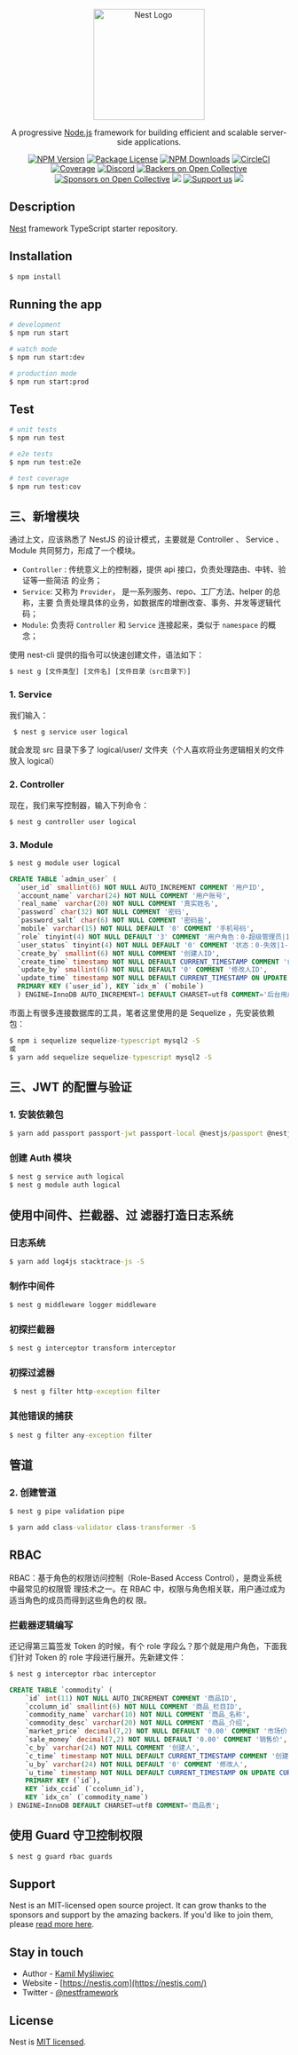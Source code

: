 <p align="center">
  <a href="http://nestjs.com/" target="blank"><img src="https://nestjs.com/img/logo-small.svg" width="200" alt="Nest Logo" /></a>
</p>

[circleci-image]: https://img.shields.io/circleci/build/github/nestjs/nest/master?token=abc123def456
[circleci-url]: https://circleci.com/gh/nestjs/nest

  <p align="center">A progressive <a href="http://nodejs.org" target="_blank">Node.js</a> framework for building efficient and scalable server-side applications.</p>
    <p align="center">
<a href="https://www.npmjs.com/~nestjscore" target="_blank"><img src="https://img.shields.io/npm/v/@nestjs/core.svg" alt="NPM Version" /></a>
<a href="https://www.npmjs.com/~nestjscore" target="_blank"><img src="https://img.shields.io/npm/l/@nestjs/core.svg" alt="Package License" /></a>
<a href="https://www.npmjs.com/~nestjscore" target="_blank"><img src="https://img.shields.io/npm/dm/@nestjs/common.svg" alt="NPM Downloads" /></a>
<a href="https://circleci.com/gh/nestjs/nest" target="_blank"><img src="https://img.shields.io/circleci/build/github/nestjs/nest/master" alt="CircleCI" /></a>
<a href="https://coveralls.io/github/nestjs/nest?branch=master" target="_blank"><img src="https://coveralls.io/repos/github/nestjs/nest/badge.svg?branch=master#9" alt="Coverage" /></a>
<a href="https://discord.gg/G7Qnnhy" target="_blank"><img src="https://img.shields.io/badge/discord-online-brightgreen.svg" alt="Discord"/></a>
<a href="https://opencollective.com/nest#backer" target="_blank"><img src="https://opencollective.com/nest/backers/badge.svg" alt="Backers on Open Collective" /></a>
<a href="https://opencollective.com/nest#sponsor" target="_blank"><img src="https://opencollective.com/nest/sponsors/badge.svg" alt="Sponsors on Open Collective" /></a>
  <a href="https://paypal.me/kamilmysliwiec" target="_blank"><img src="https://img.shields.io/badge/Donate-PayPal-ff3f59.svg"/></a>
    <a href="https://opencollective.com/nest#sponsor"  target="_blank"><img src="https://img.shields.io/badge/Support%20us-Open%20Collective-41B883.svg" alt="Support us"></a>
  <a href="https://twitter.com/nestframework" target="_blank"><img src="https://img.shields.io/twitter/follow/nestframework.svg?style=social&label=Follow"></a>
</p>
  <!--[![Backers on Open Collective](https://opencollective.com/nest/backers/badge.svg)](https://opencollective.com/nest#backer)
  [![Sponsors on Open Collective](https://opencollective.com/nest/sponsors/badge.svg)](https://opencollective.com/nest#sponsor)-->

## Description

[Nest](https://github.com/nestjs/nest) framework TypeScript starter repository.

## Installation

```bash
$ npm install
```

## Running the app

```bash
# development
$ npm run start

# watch mode
$ npm run start:dev

# production mode
$ npm run start:prod
```

## Test

```bash
# unit tests
$ npm run test

# e2e tests
$ npm run test:e2e

# test coverage
$ npm run test:cov
```
## 三、新增模块
通过上文，应该熟悉了 NestJS 的设计模式，主要就是 Controller 、 Service 、 Module 共同努力，形成了一个模块。
- `Controller` : 传统意义上的控制器，提供 api 接口，负责处理路由、中转、验证等一些简洁 的业务；
- `Service`: 又称为 `Provider`， 是一系列服务、repo、工厂方法、helper 的总称，主要 负责处理具体的业务，如数据库的增删改查、事务、并发等逻辑代码；
- `Module`: 负责将 `Controller` 和 `Service` 连接起来，类似于 `namespace` 的概念；

使用 nest-cli 提供的指令可以快速创建文件，语法如下：
```cmd
$ nest g [文件类型] [文件名] [文件目录（src目录下）]
```
### 1. Service
我们输入：
```cmd
 $ nest g service user logical
```
就会发现 src 目录下多了 logical/user/ 文件夹（个人喜欢将业务逻辑相关的文件放入 logical）
### 2. Controller
现在，我们来写控制器，输入下列命令：
```cmd
$ nest g controller user logical
```
### 3. Module
```cmd
$ nest g module user logical
```
```sql
CREATE TABLE `admin_user` (
  `user_id` smallint(6) NOT NULL AUTO_INCREMENT COMMENT '用户ID',
  `account_name` varchar(24) NOT NULL COMMENT '用户账号',
  `real_name` varchar(20) NOT NULL COMMENT '真实姓名',
  `password` char(32) NOT NULL COMMENT '密码',
  `password_salt` char(6) NOT NULL COMMENT '密码盐',
  `mobile` varchar(15) NOT NULL DEFAULT '0' COMMENT '手机号码',
  `role` tinyint(4) NOT NULL DEFAULT '3' COMMENT '用户角色：0-超级管理员|1-管理 员|2-开发&测试&运营|3-普通用户（只能查看）',
  `user_status` tinyint(4) NOT NULL DEFAULT '0' COMMENT '状态：0-失效|1-有效|2-删 除',
  `create_by` smallint(6) NOT NULL COMMENT '创建人ID',
  `create_time` timestamp NOT NULL DEFAULT CURRENT_TIMESTAMP COMMENT '创建时间',
  `update_by` smallint(6) NOT NULL DEFAULT '0' COMMENT '修改人ID',
  `update_time` timestamp NOT NULL DEFAULT CURRENT_TIMESTAMP ON UPDATE CURRENT_TIMESTAMP COMMENT '修改时间',
  PRIMARY KEY (`user_id`), KEY `idx_m` (`mobile`)
  ) ENGINE=InnoDB AUTO_INCREMENT=1 DEFAULT CHARSET=utf8 COMMENT='后台用户表';
```
市面上有很多连接数据库的工具，笔者这里使用的是 Sequelize ，先安装依赖包：
```cmd
$ npm i sequelize sequelize-typescript mysql2 -S
或
$ yarn add sequelize sequelize-typescript mysql2 -S
```

## 三、JWT 的配置与验证
### 1. 安装依赖包
```cmd
$ yarn add passport passport-jwt passport-local @nestjs/passport @nestjs/jwt -S
```

### 创建 Auth 模块
```cmd
$ nest g service auth logical
$ nest g module auth logical
```
## 使用中间件、拦截器、过 滤器打造日志系统
### 日志系统

```cmd
$ yarn add log4js stacktrace-js -S
```
### 制作中间件
```cmd
$ nest g middleware logger middleware
```
### 初探拦截器

```cmd
$ nest g interceptor transform interceptor
```
### 初探过滤器

```cmd
 $ nest g filter http-exception filter
```
### 其他错误的捕获
```cmd
$ nest g filter any-exception filter
```
## 管道
### 2. 创建管道
```cmd
$ nest g pipe validation pipe
```
```cmd
$ yarn add class-validator class-transformer -S
```
## RBAC

RBAC：基于角色的权限访问控制（Role-Based Access Control），是商业系统中最常见的权限管 理技术之一。在 RBAC 中，权限与角色相关联，用户通过成为适当角色的成员而得到这些角色的权 限。

### 拦截器逻辑编写
还记得第三篇签发 Token 的时候，有个 role 字段么？那个就是用户角色，下面我们针对 Token 的 role 字段进行展开。先新建文件：
```cmd
$ nest g interceptor rbac interceptor
```

```SQL
CREATE TABLE `commodity` (
	`id` int(11) NOT NULL AUTO_INCREMENT COMMENT '商品ID',
	`ccolumn_id` smallint(6) NOT NULL COMMENT '商品_栏目ID',
	`commodity_name` varchar(10) NOT NULL COMMENT '商品_名称',
	`commodity_desc` varchar(20) NOT NULL COMMENT '商品_介绍',
	`market_price` decimal(7,2) NOT NULL DEFAULT '0.00' COMMENT '市场价',
	`sale_money` decimal(7,2) NOT NULL DEFAULT '0.00' COMMENT '销售价',
	`c_by` varchar(24) NOT NULL COMMENT '创建人',
	`c_time` timestamp NOT NULL DEFAULT CURRENT_TIMESTAMP COMMENT '创建时间',
	`u_by` varchar(24) NOT NULL DEFAULT '0' COMMENT '修改人',
	`u_time` timestamp NOT NULL DEFAULT CURRENT_TIMESTAMP ON UPDATE CURRENT_TIMESTAMP COMMENT '修改时间',
	PRIMARY KEY (`id`),
	KEY `idx_ccid` (`ccolumn_id`),
	KEY `idx_cn` (`commodity_name`)
) ENGINE=InnoDB DEFAULT CHARSET=utf8 COMMENT='商品表';
```

## 使用 Guard 守卫控制权限
```cmd
$ nest g guard rbac guards
```
## Support

Nest is an MIT-licensed open source project. It can grow thanks to the sponsors and support by the amazing backers. If you'd like to join them, please [read more here](https://docs.nestjs.com/support).

## Stay in touch

- Author - [Kamil Myśliwiec](https://kamilmysliwiec.com)
- Website - [https://nestjs.com](https://nestjs.com/)
- Twitter - [@nestframework](https://twitter.com/nestframework)

## License

Nest is [MIT licensed](LICENSE).
